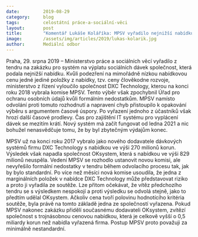 ```yaml
---
date:         2019-08-29
category:     blog
tags:         celostátní práce-a-sociální-věci
layout:       post
title:        "Komentář Lukáše Koláříka: MPSV vyřadilo nejnižší nabídku z tendru na systém pro výplatu dávek"
image:        /assets/img/articles/2019/lukas-kolarik.jpg
author:       Mediální odbor
---
```


Praha, 29. srpna 2019 – Ministerstvo práce a sociálních věcí vyřadilo z tendru na zakázku pro systém na výplatu sociálních dávek společnost, která podala nejnižší nabídku. Kvůli podezření na mimořádně nízkou nabídkovou cenu jedné jediné položky z nabídky, tzv. ceny člověkodne rozvoje, ministerstvo z řízení vyloučilo společnost DXC Technology, kterou na konci roku 2018 vybrala komise MPSV. Tento výběr však zpochybnil Úřad pro ochranu osobních údajů kvůli formálním nedostatkům. MPSV namísto odvolání proti tomuto rozhodnutí a napravení chyb přistoupilo k opakování výběru s argumentem časové úspory. Po vyřazení jednoho z účastníků však hrozí další časové prodlevy. Čas pro zajištění IT systému pro vyplácení dávek se mezitím krátí. Nový systém má začít fungovat od ledna 2021 a nic bohužel nenasvědčuje tomu, že by byl zbytečným výdajům konec. 

 
MPSV už na konci roku 2017 vybralo jako nového dodavatele dávkových systémů firmu DXC Technology s nabídkou ve výši 270 milionů korun. Výsledek však napadla společnost OKsystem, která s nabídkou ve výši 829 milionů neuspěla. Vedení MPSV se rozhodlo ustanovit novou komisi, ale  nevyřešilo formální nedostatky v tendru během odvolacího procesu tak, jak by bylo standardní. Po více než měsíci nová komise usoudila, že jedna z marginálních položek v nabídce DXC Technology může představovat riziko a proto ji vyřadila ze soutěže. Lze přitom očekávat, že vítěz předchozího tendru se s výsledkem nespokojí a proti výsledku se odvolá stejně, jako to předtím udělal OKsystem. Ačkoliv cena tvoří polovinu hodnotícího kritéria soutěže, byla právě na tomto základě jedna ze společností vyřazena. Pokud MPSV nakonec zakázku přidělí současnému dodavateli OKsystem, zvítězí společnost s trojnásobnou cenovou nabídkou, která je celkově vyšší o 0,5 miliardy korun než nabídla vyřazená firma. Postup MPSV proto považuji za minimálně nestandardní.


